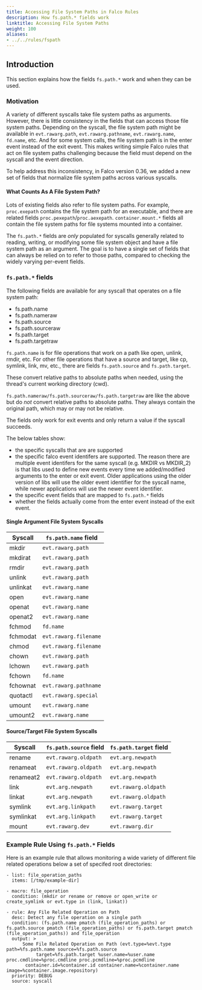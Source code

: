 ```yaml
---
title: Accessing File System Paths in Falco Rules
description: How fs.path.* fields work
linktitle: Accessing File System Paths
weight: 100
aliases:
- ../../rules/fspath
---
```


## Introduction

This section explains how the fields `fs.path.*` work and when they can be used.

### Motivation

A variety of different syscalls take file system paths as arguments. However, there is little consistency in the fields that can access those file system paths. Depending on the syscall, the file system path might be available in `evt.rawarg.path`, `evt.rawarg.pathname`, `evt.rawarg.name`, `fd.name`, etc. And for some system calls, the file system path is in the enter event instead of the exit event. This makes writing simple Falco rules that act on file system paths challenging because the field must depend on the syscall and the event direction.

To help address this inconsistency, in Falco version 0.36, we added a new set of fields that normalize file system paths across various syscalls.

#### What Counts As A File System Path?

Lots of existing fields also refer to file system paths. For example, `proc.exepath` contains the file system path for an executable, and there are related fields `proc.pexepath`/`proc.aexepath`. `container.mount.*` fields all contain the file system paths for file systems mounted into a container.

The `fs.path.*` fields are *only* populated for syscalls generally related to reading, writing, or modifying some file system object and have a file system path as an argument. The goal is to have a single set of fields that can always be relied on to refer to those paths, compared to checking the widely varying per-event fields.

### `fs.path.*` fields

The following fields are available for any syscall that operates on a file system path:

* fs.path.name
* fs.path.nameraw
* fs.path.source
* fs.path.sourceraw
* fs.path.target
* fs.path.targetraw

`fs.path.name` is for file operations that work on a path like open, unlink, rmdir, etc. For other file operations that have a source and target, like cp, symlink, link, mv, etc., there are fields `fs.path.source` and `fs.path.target`.

These convert relative paths to absolute paths when needed, using the thread's current working directory (cwd).

`fs.path.nameraw/fs.path.sourceraw/fs.path.targetraw` are like the above but do *not* convert relative paths to absolute paths. They always contain the original path, which may or may not be relative.

The fields only work for exit events and only return a value if the syscall succeeds.

The below tables show:
* the specific syscalls that are are supported
* the specific falco event identifers are supported. The reason there are multiple event identifers for the same syscall (e.g. MKDIR vs MKDIR_2) is that libs used to define new events every time we added/modified arguments to the enter or exit event. Older applications using the older version of libs will use the older event identifier for the syscall name, while newer applications will use the newer event identifier.
* the specific event fields that are mapped to `fs.path.*` fields
* whether the fields actually come from the enter event instead of the exit event.

#### Single Argument File System Syscalls

| Syscall  | `fs.path.name` field |
| -------  | ---------------------|
| mkdir    | `evt.rawarg.path`    |
| mkdirat  | `evt.rawarg.path`    |
| rmdir    | `evt.rawarg.path`    |
| unlink   | `evt.rawarg.path`    |
| unlinkat | `evt.rawarg.name`    |
| open     | `evt.rawarg.name`    |
| openat   | `evt.rawarg.name`    |
| openat2  | `evt.rawarg.name`    |
| fchmod   | `fd.name`            |
| fchmodat | `evt.rawarg.filename`|
| chmod    | `evt.rawarg.filename`|
| chown    | `evt.rawarg.path`    |
| lchown   | `evt.rawarg.path`    |
| fchown   | `fd.name`            |
| fchownat | `evt.rawarg.pathname`|
| quotactl | `evt.rawarg.special` |
| umount   | `evt.rawarg.name`    |
| umount2  | `evt.rawarg.name`    |

#### Source/Target File System Syscalls

| Syscall    | `fs.path.source` field | `fs.path.target` field |
| ---------- | -----------------------| -----------------------|
| rename     | `evt.rawarg.oldpath`   | `evt.arg.newpath`      |
| renameat   | `evt.rawarg.oldpath`   | `evt.arg.newpath`      |
| renameat2  | `evt.rawarg.oldpath`   | `evt.arg.newpath`      |
| link       | `evt.arg.newpath`      | `evt.rawarg.oldpath`   |
| linkat     | `evt.arg.newpath`      | `evt.rawarg.oldpath`   |
| symlink    | `evt.arg.linkpath`     | `evt.rawarg.target`    |
| symlinkat  | `evt.arg.linkpath`     | `evt.rawarg.target`    |
| mount      | `evt.rawarg.dev`       | `evt.rawarg.dir`       |

### Example Rule Using `fs.path.*` Fields

Here is an example rule that allows monitoring a wide variety of different file related operations below a set of specifed root directories:

```
- list: file_operation_paths
  items: [/tmp/example-dir]

- macro: file_operation
  condition: (mkdir or rename or remove or open_write or create_symlink or evt.type in (link, linkat))

- rule: Any File Related Operation on Path
  desc: Detect any file operation on a single path
  condition: (fs.path.name pmatch (file_operation_paths) or fs.path.source pmatch (file_operation_paths) or fs.path.target pmatch (file_operation_paths)) and file_operation
  output: >
      Some File Related Operation on Path (evt.type=%evt.type path=%fs.path.name source=%fs.path.source
           target=%fs.path.target %user.name=%user.name proc.cmdline=%proc.cmdline proc.pcmdline=%proc.pcmdline
	   container.id=%container.id container.name=%container.name image=%container.image.repository)
  priority: DEBUG
  source: syscall
```
